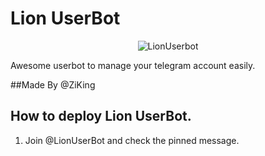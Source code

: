 # Lion UserBot

<p align="center">
<img src="Logo.jpeg" alt="LionUserbot">

Awesome userbot to manage your telegram account easily.

##Made By @ZiKing

## How to deploy Lion UserBot.

1. Join @LionUserBot and check the pinned message. 


